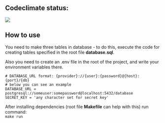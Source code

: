 ## Codeclimate status:
<a href="https://codeclimate.com/github/MisterFlicker/python-project-83/maintainability"><img src="https://api.codeclimate.com/v1/badges/46d6d0a63eea8c47fd64/maintainability" /></a>

## How to use

You need to make three tables in database - to do this, execute the code for creating tables specified in the root file **database.sql**.

Also you need to create an .env file in the root of the project, and write your environment variables there.  
```
# DATABASE_URL format: {provider}://{user}:{password}@{host}:{port}/{db}
# below you can see an example
DATABASE_URL = postgresql://someuser:somepassword@localhost:5432/database
SECRET_KEY = 'any character set for secret key'
```

After installing dependencies (root file **Makefile** can help with this) run command:  
`make run`
